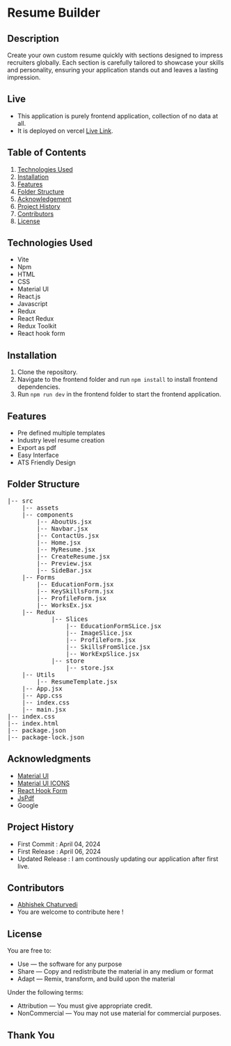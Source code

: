# Resume Builder

## Description

Create your own custom resume quickly with sections designed to impress recruiters globally. Each section is carefully tailored to showcase your skills and personality, ensuring your application stands out and leaves a lasting impression.

## Live

- This application is purely frontend application, collection of no data at all.
- It is deployed on vercel [Live Link](https://resume-builder-three-gules.vercel.app/).

## Table of Contents

1. [Technologies Used](#technologies-used)
2. [Installation ](#installation)
3. [Features](#features)
4. [Folder Structure](#folder-structure)
5. [Acknowledgement](#acknowledgments)
6. [Project History](#project-history)
7. [Contributors](#contributors)
8. [License](#license)

## Technologies Used

- Vite
- Npm
- HTML
- CSS
- Material UI
- React.js
- Javascript
- Redux
- React Redux
- Redux Toolkit
- React hook form

## Installation

1. Clone the repository.
2. Navigate to the frontend folder and run `npm install` to install frontend dependencies.
3. Run `npm run dev` in the frontend folder to start the frontend application.

## Features

- Pre defined multiple templates
- Industry level resume creation
- Export as pdf
- Easy Interface
- ATS Friendly Design

## Folder Structure

<pre>
|-- src
    |-- assets 
    |-- components
        |-- AboutUs.jsx 
        |-- Navbar.jsx 
        |-- ContactUs.jsx 
        |-- Home.jsx 
        |-- MyResume.jsx
        |-- CreateResume.jsx
        |-- Preview.jsx
        |-- SideBar.jsx
    |-- Forms
        |-- EducationForm.jsx
        |-- KeySkillsForm.jsx
        |-- ProfileForm.jsx
        |-- WorksEx.jsx 
    |-- Redux
            |-- Slices
                |-- EducationFormSLice.jsx
                |-- ImageSlice.jsx
                |-- ProfileForm.jsx
                |-- SkillsFromSlice.jsx
                |-- WorkExpSlice.jsx
            |-- store  
                |-- store.jsx  
    |-- Utils
        |-- ResumeTemplate.jsx 
    |-- App.jsx 
    |-- App.css 
    |-- index.css 
    |-- main.jsx 
|-- index.css 
|-- index.html
|-- package.json
|-- package-lock.json
</pre>

## Acknowledgments

- [Material UI](https://mui.com/material-ui/getting-started/overview/)
- [Material UI ICONS ](https://mui.com/material-ui/material-icons/)
- [React Hook Form](https://react-hook-form.com/)
- [JsPdf](https://www.npmjs.com/package/jspdf)
- Google

## Project History

- First Commit : April 04, 2024
- First Release : April 06, 2024
- Updated Release : I am continously updating our application after first live.

## Contributors

- [ Abhishek Chaturvedi ]( https://github.com/AbhishekJsX10 )
- You are welcome to contribute here !

## License

You are free to:

- Use — the software for any purpose
- Share — Copy and redistribute the material in any medium or format
- Adapt — Remix, transform, and build upon the material

Under the following terms:

- Attribution — You must give appropriate credit.
- NonCommercial — You may not use material for commercial purposes.

## Thank You